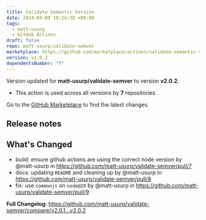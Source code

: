 ```yaml
---
title: Validate Semantic Version
date: 2024-04-09 19:24:38 +00:00
tags:
  - matt-usurp
  - GitHub Actions
draft: false
repo: matt-usurp/validate-semver
marketplace: https://github.com/marketplace/actions/validate-semantic-version
version: v2.0.2
dependentsNumber: "7"
---
```



Version updated for **matt-usurp/validate-semver** to version **v2.0.2**.
- This action is used across all versions by **7** repositories.

Go to the [GitHub Marketplace](https://github.com/marketplace/actions/validate-semantic-version) to find the latest changes.

## Release notes

## What's Changed
* build: ensure github actions are using the correct node version by @matt-usurp in https://github.com/matt-usurp/validate-semver/pull/7
* docs: updating `README` and cleaning up by @matt-usurp in https://github.com/matt-usurp/validate-semver/pull/8
* fix: use `commonjs` on `node@20` by @matt-usurp in https://github.com/matt-usurp/validate-semver/pull/9


**Full Changelog**: https://github.com/matt-usurp/validate-semver/compare/v2.0.1...v2.0.2
